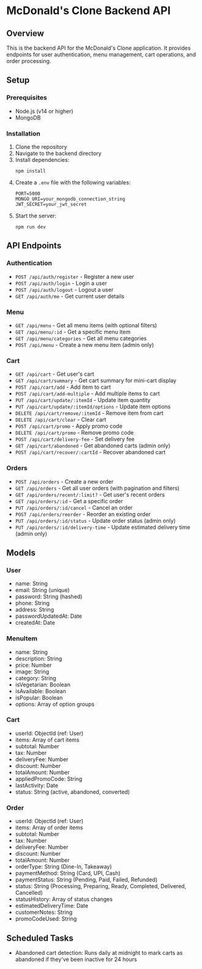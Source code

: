 # McDonald's Clone Backend API

## Overview
This is the backend API for the McDonald's Clone application. It provides endpoints for user authentication, menu management, cart operations, and order processing.

## Setup

### Prerequisites
- Node.js (v14 or higher)
- MongoDB

### Installation
1. Clone the repository
2. Navigate to the backend directory
3. Install dependencies:
   ```
   npm install
   ```
4. Create a `.env` file with the following variables:
   ```
   PORT=5000
   MONGO_URI=your_mongodb_connection_string
   JWT_SECRET=your_jwt_secret
   ```
5. Start the server:
   ```
   npm run dev
   ```

## API Endpoints

### Authentication
- `POST /api/auth/register` - Register a new user
- `POST /api/auth/login` - Login a user
- `POST /api/auth/logout` - Logout a user
- `GET /api/auth/me` - Get current user details

### Menu
- `GET /api/menu` - Get all menu items (with optional filters)
- `GET /api/menu/:id` - Get a specific menu item
- `GET /api/menu/categories` - Get all menu categories
- `POST /api/menu` - Create a new menu item (admin only)

### Cart
- `GET /api/cart` - Get user's cart
- `GET /api/cart/summary` - Get cart summary for mini-cart display
- `POST /api/cart/add` - Add item to cart
- `POST /api/cart/add-multiple` - Add multiple items to cart
- `PUT /api/cart/update/:itemId` - Update item quantity
- `PUT /api/cart/update/:itemId/options` - Update item options
- `DELETE /api/cart/remove/:itemId` - Remove item from cart
- `DELETE /api/cart/clear` - Clear cart
- `POST /api/cart/promo` - Apply promo code
- `DELETE /api/cart/promo` - Remove promo code
- `POST /api/cart/delivery-fee` - Set delivery fee
- `GET /api/cart/abandoned` - Get abandoned carts (admin only)
- `POST /api/cart/recover/:cartId` - Recover abandoned cart

### Orders
- `POST /api/orders` - Create a new order
- `GET /api/orders` - Get all user orders (with pagination and filters)
- `GET /api/orders/recent/:limit?` - Get user's recent orders
- `GET /api/orders/:id` - Get a specific order
- `PUT /api/orders/:id/cancel` - Cancel an order
- `POST /api/orders/reorder` - Reorder an existing order
- `PUT /api/orders/:id/status` - Update order status (admin only)
- `PUT /api/orders/:id/delivery-time` - Update estimated delivery time (admin only)

## Models

### User
- name: String
- email: String (unique)
- password: String (hashed)
- phone: String
- address: String
- passwordUpdatedAt: Date
- createdAt: Date

### MenuItem
- name: String
- description: String
- price: Number
- image: String
- category: String
- isVegetarian: Boolean
- isAvailable: Boolean
- isPopular: Boolean
- options: Array of option groups

### Cart
- userId: ObjectId (ref: User)
- items: Array of cart items
- subtotal: Number
- tax: Number
- deliveryFee: Number
- discount: Number
- totalAmount: Number
- appliedPromoCode: String
- lastActivity: Date
- status: String (active, abandoned, converted)

### Order
- userId: ObjectId (ref: User)
- items: Array of order items
- subtotal: Number
- tax: Number
- deliveryFee: Number
- discount: Number
- totalAmount: Number
- orderType: String (Dine-In, Takeaway)
- paymentMethod: String (Card, UPI, Cash)
- paymentStatus: String (Pending, Paid, Failed, Refunded)
- status: String (Processing, Preparing, Ready, Completed, Delivered, Cancelled)
- statusHistory: Array of status changes
- estimatedDeliveryTime: Date
- customerNotes: String
- promoCodeUsed: String

## Scheduled Tasks
- Abandoned cart detection: Runs daily at midnight to mark carts as abandoned if they've been inactive for 24 hours